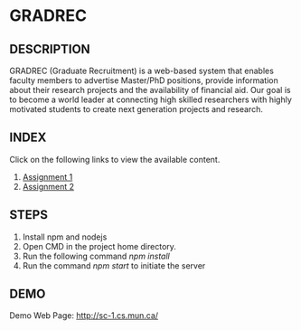 # GRADREC

## DESCRIPTION

GRADREC (Graduate Recruitment) is a web-based system that enables faculty members to advertise Master/PhD positions, provide information about their research projects and the availability of financial aid.  Our goal is to become a world leader at connecting high skilled researchers with highly motivated students to create next generation projects and research.


## INDEX

Click on the following links to view the available content.

1. [Assignment 1](SoftwareEngineering/Assignment_1_Group_1.pdf)
2. [Assignment 2](SoftwareEngineering/Assignment_2_Group1.pdf)


## STEPS

1. Install npm and nodejs
2. Open CMD in the project home directory.
3. Run the following command _npm install_
4. Run the command _npm start_ to initiate the server

## DEMO

Demo Web Page: http://sc-1.cs.mun.ca/ 
